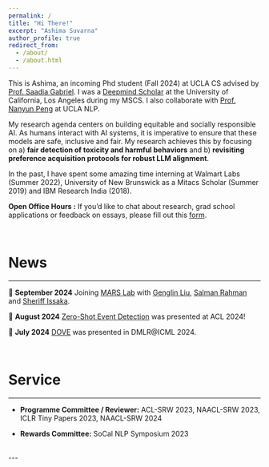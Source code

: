 ```yaml
---
permalink: /
title: "Hi There!"
excerpt: "Ashima Suvarna"
author_profile: true
redirect_from: 
  - /about/
  - /about.html
---
```


This is Ashima, an incoming Phd student (Fall 2024) at UCLA CS advised by [Prof. Saadia Gabriel](https://saadia-gabriel.github.io/). I was a [Deepmind Scholar](https://deepmind.google/about/education/) at the University of California, Los Angeles during my MSCS. I also collaborate with [Prof. Nanyun Peng](https://vnpeng.net/) at UCLA NLP. 

My research agenda centers on building equitable and socially responsible AI. As humans interact with AI systems, it is imperative to ensure that these models are safe, inclusive and fair. My research achieves this by focusing on a) **fair detection of toxicity and harmful behaviors** and b) **revisiting preference acquisition protocols for robust LLM alignment**. 

In the past, I have spent some amazing time interning at Walmart Labs (Summer 2022), University of New Brunswick as a Mitacs Scholar (Summer 2019) and IBM Research India (2018).

**Open Office Hours :** If you’d like to chat about research, grad school applications or feedback on essays, please fill out this [form](https://forms.gle/RqpiK85fBZAQ6U4YA).
 
<br/>


News
======
---
🍄 **September 2024** Joining [MARS Lab](https://saadiagabriel.com/mars_lab.html) with [Genglin Liu](https://genglinliu.github.io/cv/), [Salman Rahman](https://www.linkedin.com/in/salman-rahman-853436166/) and [Sheriff Issaka](https://sheriffissaka.com/). 

🍄 **August 2024** [Zero-Shot Event Detection](https://arxiv.org/pdf/2403.02586) was presented at ACL 2024!

🍄 **July 2024** [DOVE](https://arxiv.org/abs/2404.00530) was presented in DMLR@ICML 2024.

<br/>

Service
======
---

- **Programme Committee / Reviewer:** ACL-SRW 2023, NAACL-SRW 2023, ICLR Tiny Papers 2023, NAACL-SRW 2024 <br/>

- **Rewards Committee:** SoCal NLP Symposium 2023 <br/>


<br/>
---
<br/>








<!-- For more info
======
- My publications can be found [here](/publications).
- My contact information can be found [here](/contact). -->


 
